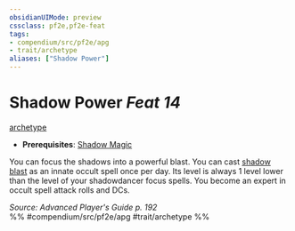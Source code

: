 ```yaml
---
obsidianUIMode: preview
cssclass: pf2e,pf2e-feat
tags:
- compendium/src/pf2e/apg
- trait/archetype
aliases: ["Shadow Power"]
---
```

# Shadow Power  *Feat 14*  
[archetype](../../Rules/traits/archetype.md)  

- **Prerequisites**: [Shadow Magic](shadow-magic-apg.md)

You can focus the shadows into a powerful blast. You can cast [shadow blast](../spells/shadow-blast.md) as an innate occult spell once per day. Its level is always 1 level lower than the level of your shadowdancer focus spells. You become an expert in occult spell attack rolls and DCs.

*Source: Advanced Player's Guide p. 192*  
%% #compendium/src/pf2e/apg #trait/archetype %%